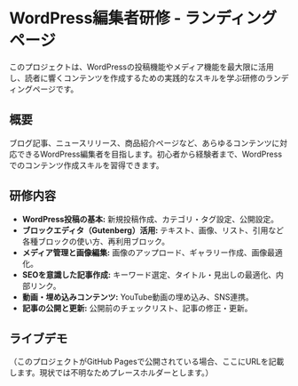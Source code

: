 # WordPress編集者研修 - ランディングページ

このプロジェクトは、WordPressの投稿機能やメディア機能を最大限に活用し、読者に響くコンテンツを作成するための実践的なスキルを学ぶ研修のランディングページです。

## 概要

ブログ記事、ニュースリリース、商品紹介ページなど、あらゆるコンテンツに対応できるWordPress編集者を目指します。初心者から経験者まで、WordPressでのコンテンツ作成スキルを習得できます。

## 研修内容

-   **WordPress投稿の基本:** 新規投稿作成、カテゴリ・タグ設定、公開設定。
-   **ブロックエディタ（Gutenberg）活用:** テキスト、画像、リスト、引用など各種ブロックの使い方、再利用ブロック。
-   **メディア管理と画像編集:** 画像のアップロード、ギャラリー作成、画像最適化。
-   **SEOを意識した記事作成:** キーワード選定、タイトル・見出しの最適化、内部リンク。
-   **動画・埋め込みコンテンツ:** YouTube動画の埋め込み、SNS連携。
-   **記事の公開と更新:** 公開前のチェックリスト、記事の修正・更新。

## ライブデモ

（このプロジェクトがGitHub Pagesで公開されている場合、ここにURLを記載します。現状では不明なためプレースホルダーとします。）
